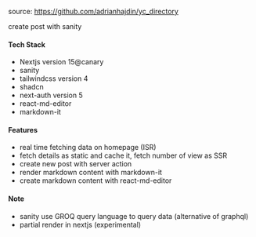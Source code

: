 source: https://github.com/adrianhajdin/yc_directory

create post with sanity

#### Tech Stack

- Nextjs version 15@canary
- sanity
- tailwindcss version 4
- shadcn
- next-auth version 5
- react-md-editor
- markdown-it

#### Features

- real time fetching data on homepage (ISR)
- fetch details as static and cache it, fetch number of view as SSR
- create new post with server action
- render markdown content with markdown-it
- create markdown content with react-md-editor

#### Note

- sanity use GROQ query language to query data (alternative of graphql)
- partial render in nextjs (experimental)
